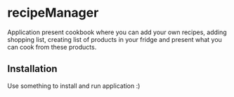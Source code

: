 # recipeManager

Application present cookbook where you can add your own recipes, adding shopping list, creating list of products in your fridge and present what you can cook from these products.

## Installation

Use something to install and run application :)
